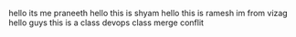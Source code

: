 hello its me praneeth
hello this is shyam
hello this is ramesh
im from vizag
hello guys this is a class
devops class
merge conflit
